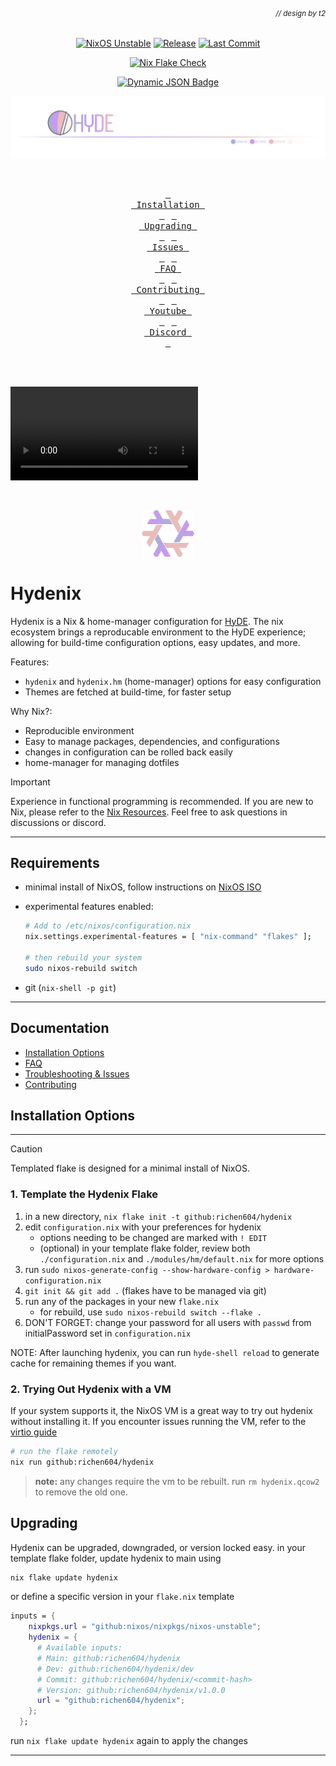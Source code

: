 ###### *<div align="right"><sub>// design by t2</sub></div>*

<div align="center">

[![NixOS Unstable](https://img.shields.io/badge/NixOS-unstable-blue.svg?style=flat-square&logo=NixOS&logoColor=white)](https://nixos.org)
[![Release](https://img.shields.io/github/v/release/richen604/hydenix?style=flat-square)](https://github.com/richen604/hydenix/releases)
[![Last Commit](https://img.shields.io/github/last-commit/richen604/hydenix/main?style=flat-square)](https://github.com/richen604/hydenix/commits/main)

[![Nix Flake Check](https://github.com/richen604/hydenix/actions/workflows/flake-check.yml/badge.svg?style=flat-square)](https://github.com/richen604/hydenix/actions/workflows/flake-check.yml)

</div>

<div align = center>
    <a href="https://discord.gg/AYbJ9MJez7">
<img alt="Dynamic JSON Badge" src="https://img.shields.io/badge/dynamic/json?url=https%3A%2F%2Fdiscordapp.com%2Fapi%2Finvites%2FmT5YqjaJFh%3Fwith_counts%3Dtrue&query=%24.approximate_member_count&suffix=%20members&style=for-the-badge&logo=discord&logoSize=auto&label=The%20HyDe%20Project&labelColor=ebbcba&color=c79bf0">
    </a>
</div>

<!--
<img alt="Dynamic JSON Badge" src="https://img.shields.io/badge/dynamic/json?url=https%3A%2F%2Fdiscordapp.com%2Fapi%2Finvites%2FmT5YqjaJFh%3Fwith_counts%3Dtrue&query=%24.approximate_member_count&suffix=%20members&style=for-the-badge&logo=discord&logoSize=auto&label=The%20HyDe%20Project&labelColor=ebbcba&color=c79bf0">

<img alt="Dynamic JSON Badge" src="https://img.shields.io/badge/dynamic/json?url=https%3A%2F%2Fdiscordapp.com%2Fapi%2Finvites%2FmT5YqjaJFh%3Fwith_counts%3Dtrue&query=%24.approximate_presence_count&suffix=%20online&style=for-the-badge&logo=discord&logoSize=auto&label=The%20HyDe%20Project&labelColor=ebbcba&color=c79bf0">
-->

<div align="center">

 ![hyde_banner](https://raw.githubusercontent.com/prasanthrangan/hyprdots/main/Source/assets/hyde_banner.png)

<br>

  <a href="#installation-options"><kbd> <br> Installation <br> </kbd></a>&ensp;
  <a href="#upgrading"><kbd> <br> Upgrading <br> </kbd></a>&ensp;
    <a href="#troubleshooting--issues"><kbd> <br> Issues <br> </kbd></a>&ensp;
      <a href="#faq"><kbd> <br> FAQ <br> </kbd></a>&ensp;
        <a href="#contributing"><kbd> <br> Contributing <br> </kbd></a>&ensp;
  <a href="https://www.youtube.com/watch?v=2rWqdKU1vu8&list=PLt8rU_ebLsc5yEHUVsAQTqokIBMtx3RFY&index=1"><kbd> <br> Youtube <br> </kbd></a>&ensp;
  <a href="https://discord.gg/qWehcFJxPa"><kbd> <br> Discord <br> </kbd></a>

</div><br><br>

<video controls src="https://private-user-images.githubusercontent.com/106020512/324331744-7f8fadc8-e293-4482-a851-e9c6464f5265.mp4?jwt=eyJhbGciOiJIUzI1NiIsInR5cCI6IkpXVCJ9.eyJpc3MiOiJnaXRodWIuY29tIiwiYXVkIjoicmF3LmdpdGh1YnVzZXJjb250ZW50LmNvbSIsImtleSI6ImtleTUiLCJleHAiOjE3MzAxNzIwODEsIm5iZiI6MTczMDE3MTc4MSwicGF0aCI6Ii8xMDYwMjA1MTIvMzI0MzMxNzQ0LTdmOGZhZGM4LWUyOTMtNDQ4Mi1hODUxLWU5YzY0NjRmNTI2NS5tcDQ_WC1BbXotQWxnb3JpdGhtPUFXUzQtSE1BQy1TSEEyNTYmWC1BbXotQ3JlZGVudGlhbD1BS0lBVkNPRFlMU0E1M1BRSzRaQSUyRjIwMjQxMDI5JTJGdXMtZWFzdC0xJTJGczMlMkZhd3M0X3JlcXVlc3QmWC1BbXotRGF0ZT0yMDI0MTAyOVQwMzE2MjFaJlgtQW16LUV4cGlyZXM9MzAwJlgtQW16LVNpZ25hdHVyZT03YTBiNDVjZThhZjU4NmY1MTc4NTRjYzEyZTBmYjRmZjI0YTY0ZTIyNWU2NTlhMTBkZmIxOWFlOWQ0YzQ5YTAyJlgtQW16LVNpZ25lZEhlYWRlcnM9aG9zdCJ9.cTLUInzudFw4tmHUS1K32e6hx3umv84Ka2sDCuzrUig" title="https://github.com/prasanthrangan/hyprdots/assets/106020512/7f8fadc8-e293-4482-a851-e9c6464f5265"></video>

<br><div align="center"><img width="16.5%" alt="NixOS" src="https://github.com/HyDE-Project/HyDE/blob/master/Source/assets/nixos.png?raw=true"/></div>

# Hydenix

Hydenix is a Nix & home-manager configuration for [HyDE](https://github.com/HyDE-Project/HyDE).
The nix ecosystem brings a reproducable environment to the HyDE experience; allowing for build-time configuration options, easy updates, and more.

Features:

- `hydenix` and `hydenix.hm` (home-manager) options for easy configuration
- Themes are fetched at build-time, for faster setup

Why Nix?:

- Reproducible environment
- Easy to manage packages, dependencies, and configurations
- changes in configuration can be rolled back easily
- home-manager for managing dotfiles

> [!IMPORTANT]
> Experience in functional programming is recommended.
> If you are new to Nix, please refer to the [Nix Resources](docs/faq.md#how-do-i-learn-more-about-nix).
> Feel free to ask questions in discussions or discord.

---

## Requirements

- minimal install of NixOS, follow instructions on [NixOS ISO](https://nixos.org/download/#nixos-iso)
- experimental features enabled:

  ```bash
  # Add to /etc/nixos/configuration.nix
  nix.settings.experimental-features = [ "nix-command" "flakes" ];

  # then rebuild your system
  sudo nixos-rebuild switch
  ```

- git (`nix-shell -p git`)

---

## Documentation

- [Installation Options](#installation-options)
- [FAQ](./docs/faq.md)
- [Troubleshooting & Issues](./docs/troubleshooting.md)
- [Contributing](./docs/contributing.md)

## Installation Options

---

> [!CAUTION]
> Templated flake is designed for a minimal install of NixOS.

### 1. Template the Hydenix Flake

1. in a new directory, `nix flake init -t github:richen604/hydenix`
2. edit `configuration.nix` with your preferences for hydenix
   - options needing to be changed are marked with `! EDIT`
   - (optional) in your template flake folder, review both `./configuration.nix` and `./modules/hm/default.nix` for more options
3. run `sudo nixos-generate-config --show-hardware-config > hardware-configuration.nix`
4. `git init && git add .` (flakes have to be managed via git)
5. run any of the packages in your new `flake.nix`
    - for rebuild, use `sudo nixos-rebuild switch --flake .`
6. DON'T FORGET: change your password for all users with `passwd` from initialPassword set in `configuration.nix`

NOTE: After launching hydenix, you can run `hyde-shell reload` to generate cache for remaining themes if you want.

### 2. Trying Out Hydenix with a VM

If your system supports it, the NixOS VM is a great way to try out hydenix without installing it.
If you encounter issues running the VM, refer to the [virtio guide](docs/faq.md#how-do-i-run-hyprland-in-a-vm)

```bash
# run the flake remotely
nix run github:richen604/hydenix
```

> **note:** any changes require the vm to be rebuilt. run `rm hydenix.qcow2` to remove the old one.

## Upgrading

Hydenix can be upgraded, downgraded, or version locked easy.
in your template flake folder, update hydenix to main using

```bash
nix flake update hydenix
```

or define a specific version in your `flake.nix` template

```nix
inputs = {
    nixpkgs.url = "github:nixos/nixpkgs/nixos-unstable";
    hydenix = {
      # Available inputs:
      # Main: github:richen604/hydenix
      # Dev: github:richen604/hydenix/dev 
      # Commit: github:richen604/hydenix/<commit-hash>
      # Version: github:richen604/hydenix/v1.0.0
      url = "github:richen604/hydenix";
    };
  };
```

run `nix flake update hydenix` again to apply the changes

---